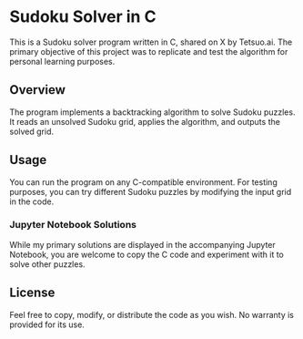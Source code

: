 # Sudoku Solver in C

This is a Sudoku solver program written in C, shared on X by Tetsuo.ai. The primary objective of this project was to replicate and test the algorithm for personal learning purposes.

## Overview

The program implements a backtracking algorithm to solve Sudoku puzzles. It reads an unsolved Sudoku grid, applies the algorithm, and outputs the solved grid.

## Usage

You can run the program on any C-compatible environment. For testing purposes, you can try different Sudoku puzzles by modifying the input grid in the code.

### Jupyter Notebook Solutions

While my primary solutions are displayed in the accompanying Jupyter Notebook, you are welcome to copy the C code and experiment with it to solve other puzzles.

## License

Feel free to copy, modify, or distribute the code as you wish. No warranty is provided for its use.

